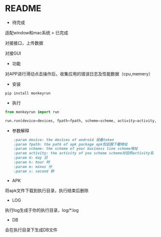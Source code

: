 README
====

- 待完成

适配window和mac系统 > 已完成

对接接口，上传数据 

对接GUI

- 功能

对APP进行滑动点击操作后，收集应用的错误日志及性能数据（cpu,memery）

- 安装

```shell
pip install monkeyrun
```

- 执行

```python
from monkeyrun import run

run.run(device=devices, fpath=fpath, scheme=scheme, activity=activity, m=5)
```

- 参数解释

```markdown
    :param device: the devices of android 设备token
    :param fpath: the path of apk package apk包远程下载地址
    :param scheme: the scheme of your business line scheme地址
    :param activity: the activity of you scheme scheme对应的activity名
    :param d: day 日
    :param h: hour 时
    :param m: minus 分
    :param s: second 秒
```

- APK

将apk文件下载到执行目录，执行结束后删除

- LOG

执行log生成于你的执行目录，log/*.log

- DB

会在执行目录下生成DB文件
